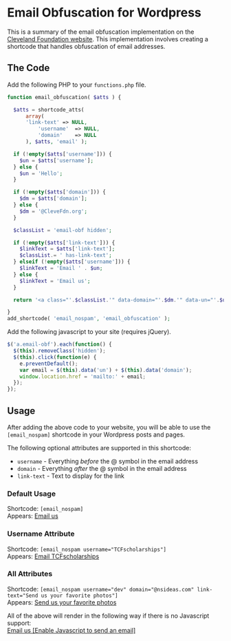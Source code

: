 # Email Obfuscation for Wordpress

This is a summary of the email obfuscation implementation on the [Cleveland Foundation website](https://www.clevelandfoundation.org/). This implementation involves creating a shortcode that handles obfuscation of email addresses.

## The Code

Add the following PHP to your `functions.php` file.
```php
function email_obfuscation( $atts ) {

  $atts = shortcode_atts(
	  array(
      'link-text' => NULL,
		  'username'  => NULL,
		  'domain'    => NULL
	  ), $atts, 'email' );

  if (!empty($atts['username'])) {
    $un = $atts['username'];
  } else {
    $un = 'Hello';
  }

  if (!empty($atts['domain'])) {
    $dm = $atts['domain'];
  } else {
    $dm = '@CleveFdn.org';
  }

  $classList = 'email-obf hidden';

  if (!empty($atts['link-text'])) {
    $linkText = $atts['link-text'];
    $classList.= ' has-link-text';
  } elseif (!empty($atts['username'])) {
    $linkText = 'Email ' . $un;
  } else {
    $linkText = 'Email us';
  }

  return '<a class="'.$classList.'" data-domain="'.$dm.'" data-un="'.$un.'" href="mailto:nospam">'.$linkText.'<noscript> [Enable Javascript to send an email]</noscript></a>';

}
add_shortcode( 'email_nospam', 'email_obfuscation' );
```

Add the following javascript to your site (requires jQuery).

```javascript
$('a.email-obf').each(function() {
  $(this).removeClass('hidden');
  $(this).click(function(e) {
    e.preventDefault();
    var email = $(this).data('un') + $(this).data('domain');
    window.location.href = 'mailto:' + email;
  });
});
```

## Usage

After adding the above code to your website, you will be able to use the `[email_nospam]` shortcode in your Wordpress posts and pages.

The following optional attributes are supported in this shortcode:
- `username` - Everything _before_ the @ symbol in the email address
- `domain` - Everything _after_ the @ symbol in the email address
- `link-text` - Text to display for the link

### Default Usage
Shortcode: `[email_nospam]`  
Appears: [Email us](mailto:nospam)

### Username Attribute
Shortcode: `[email_nospam username="TCFscholarships"]`  
Appears: [Email TCFscholarships](mailto:nospam)

### All Attributes
Shortcode: `[email_nospam username="dev" domain="@nsideas.com" link-text="Send us your favorite photos"]`  
Appears: [Send us your favorite photos](mailto:nospam)

All of the above will render in the following way if there is no Javascript support:  
[Email us [Enable Javascript to send an email]](mailto:nospam)
